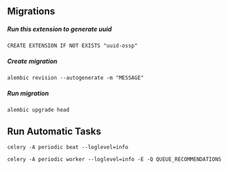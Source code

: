 ## Migrations

##### Run this extension to generate uuid
```
CREATE EXTENSION IF NOT EXISTS "uuid-ossp"
```

##### Create migration
```
alembic revision --autogenerate -m "MESSAGE"
```

##### Run migration
```
alembic upgrade head
```

## Run Automatic Tasks

```
celery -A periodic beat --loglevel=info
```

```
celery -A periodic worker --loglevel=info -E -Q QUEUE_RECOMMENDATIONS
```